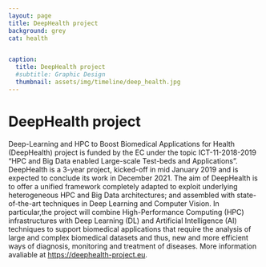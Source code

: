 ```yaml
---
layout: page
title: DeepHealth project
background: grey
cat: health


caption:
  title: DeepHealth project
  #subtitle: Graphic Design
  thumbnail: assets/img/timeline/deep_health.jpg
---
```


# DeepHealth project
Deep-Learning and HPC to Boost Biomedical Applications for Health (DeepHealth) project is funded by the EC under the topic ICT-11-2018-2019 “HPC and Big Data enabled Large-scale Test-beds and Applications”. DeepHealth is a 3-year project, kicked-off in mid January 2019 and is expected to conclude its work in December 2021. The aim of DeepHealth is to offer a unified framework completely adapted to exploit underlying heterogeneous HPC and Big Data architectures; and assembled with state-of-the-art techniques in Deep Learning and Computer Vision. In particular,the project will combine High-Performance Computing (HPC) infrastructures with Deep Learning (DL) and Artificial Intelligence (AI) techniques to support biomedical applications that require the analysis of large and complex biomedical datasets and thus, new and more efficient ways of diagnosis, monitoring and treatment of diseases.
More information avaliable at <a href='https://deephealth-project.eu'>https://deephealth-project.eu</a>. 
